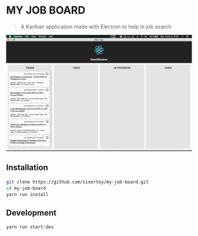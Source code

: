 # MY JOB BOARD

> A Kanban application made with Electron to help in job search

![Screenshot](./screenshot.png)

## Installation

```bash
git clone https://github.com/sixertoy/my-job-board.git
cd my-job-board
yarn run install
```

## Development

```bash
yarn run start:dev
```
